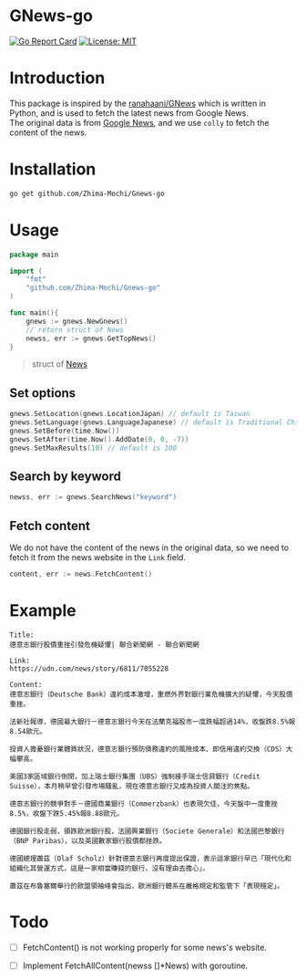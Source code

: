 # GNews-go

[![Go Report Card](https://goreportcard.com/badge/github.com/Zhima-Mochi/Gnews-go)](https://goreportcard.com/report/github.com/Zhima-Mochi/Gnews-go)
[![License: MIT](https://img.shields.io/badge/License-MIT-yellow.svg)](https://opensource.org/licenses/MIT)


# Introduction
This package is inspired by the [ranahaani/GNews](https://github.com/ranahaani/GNews) which is written in Python, and is used to fetch the latest news from Google News.  
The original data is from [Google News](https://news.google.com/rss), and we use `colly` to fetch the content of the news.

# Installation
```bash
go get github.com/Zhima-Mochi/Gnews-go
```

# Usage

```go
package main

import (
    "fmt"
    "github.com/Zhima-Mochi/Gnews-go"
)

func main(){
    gnews := gnews.NewGnews()
    // return struct of News
    newss, err := gnews.GetTopNews() 
}
```
> struct of [News](gnews/models.go)

## Set options
```go
gnews.SetLocation(gnews.LocationJapan) // default is Taiwan
gnews.SetLanguage(gnews.LanguageJapanese) // default is Traditional Chinese
gnews.SetBefore(time.Now())
gnews.SetAfter(time.Now().AddDate(0, 0, -7))
gnews.SetMaxResults(10) // default is 100
```

## Search by keyword
```go
newss, err := gnews.SearchNews("keyword")
```
## Fetch content
We do not have the content of the news in the original data, so we need to fetch it from the news website in the `Link` field.
```go
content, err := news.FetchContent()
```

# Example
```
Title:
德意志銀行股價重挫引發危機疑懼| 聯合新聞網 - 聯合新聞網

Link:
https://udn.com/news/story/6811/7055228

Content:
德意志銀行（Deutsche Bank）違約成本激增，重燃外界對銀行業危機擴大的疑懼，今天股價重挫。

法新社報導，德國最大銀行－德意志銀行今天在法蘭克福股市一度跌幅超過14%，收盤跌8.5%報8.54歐元。

投資人擔憂銀行業體質狀況，德意志銀行預防債務違約的風險成本、即信用違約交換（CDS）大幅攀高。

美國3家區域銀行倒閉，加上瑞士銀行集團（UBS）強制接手瑞士信貸銀行（Credit Suisse），本月稍早曾引發市場騷亂，現在德意志銀行又成為投資人關注的焦點。

德意志銀行的競爭對手－德國商業銀行（Commerzbank）也表現欠佳，今天盤中一度重挫8.5%，收盤下跌5.45%報8.88歐元。

德國銀行股走弱，領跌歐洲銀行股，法國興業銀行（Societe Generale）和法國巴黎銀行（BNP Paribas），以及英國數家銀行股價都挫跌。

德國總理蕭茲（Olaf Scholz）針對德意志銀行再度提出保證，表示這家銀行早已「現代化和組織化其營運方式，這是一家相當賺錢的銀行，沒有理由去擔心」。

蕭茲在布魯塞爾舉行的歐盟領袖峰會指出，歐洲銀行體系在嚴格規定和監管下「表現穩定」。

```

# Todo
- [ ] FetchContent() is not working properly for some news's website.
- [ ] Implement FetchAllContent(newss []*News) with goroutine.

